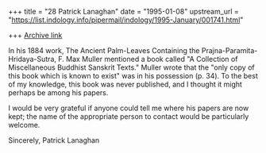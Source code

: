 +++
title = "28 Patrick Lanaghan"
date = "1995-01-08"
upstream_url = "https://list.indology.info/pipermail/indology/1995-January/001741.html"

+++
[Archive link](https://list.indology.info/pipermail/indology/1995-January/001741.html)

In his 1884 work, The Ancient Palm-Leaves Containing the
Prajna-Paramita-Hridaya-Sutra, F. Max Muller mentioned a book called "A
Collection of Miscellaneous Buddhist Sanskrit Texts."  Muller wrote that the
"only copy of this book which is known to exist" was in his possession (p. 34).
To the best of my knowledge, this book was never published, and I thought it
might perhaps be among his papers.

I would be very grateful if anyone could tell me where his papers are now kept;
the name of the appropriate person to contact would be particularly welcome.


Sincerely,
Patrick Lanaghan





